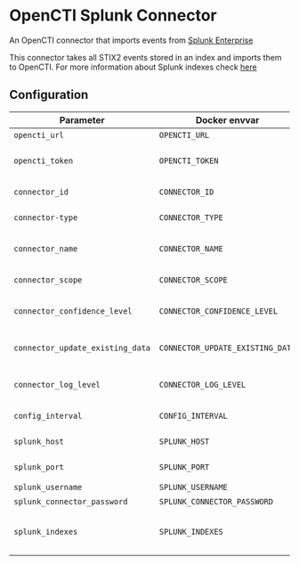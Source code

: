 # OpenCTI Splunk Connector 
An OpenCTI connector that imports events from [Splunk Enterprise](https://www.splunk.com/en_us/software/splunk-enterprise.html)

This connector takes all STIX2 events stored in an index and imports them to OpenCTI. 
For more information about Splunk indexes check [here](https://docs.splunk.com/Documentation/Splunk/8.1.0/Indexer/Setupmultipleindexes)

## Configuration

| Parameter                       | Docker envvar                    | Description                                                                                            |
|---------------------------------|----------------------------------|--------------------------------------------------------------------------------------------------------|
| `opencti_url`                   | `OPENCTI_URL`                    | The URL of the OpenCTI platform.                                                                       |
| `opencti_token`                 | `OPENCTI_TOKEN`                  | The default admin token configured in the OpenCTI platform parameters file.                            |
| `connector_id`                  | `CONNECTOR_ID`                   | A valid arbitrary `UUIDv4` that must be unique for this connector.                                     |
| `connector-type`                | `CONNECTOR_TYPE`                 | Must be `EXTERNAL_IMPORT` (this is the connector type).                                                |
| `connector_name`                | `CONNECTOR_NAME`                 | The name of the Splunk instance, to identify it if you have multiple connectors.                       |
| `connector_scope`               | `CONNECTOR_SCOPE`                | Must be `splunk`, not used in this connector.                                                          | 
| `connector_confidence_level`    | `CONNECTOR_CONFIDENCE_LEVEL`     | The default confidence level for created relationships (a number between 1 and 4).                     |
| `connector_update_existing_data`| `CONNECTOR_UPDATE_EXISTING_DATA` | If an entity already exists, update its attributes with information provided by this connector.        |
| `connector_log_level`           | `CONNECTOR_LOG_LEVEL`            | The log level for this connector, could be debug, info, warn or error (less verbose).                  |
| `config_interval`               | `CONFIG_INTERVAL`                | Check for new event to import every n days.                                                            |
| `splunk_host`                   | `SPLUNK_HOST`                    | Must be `host.docker.internal` if using Splunk Web.                                                    | 
| `splunk_port`                   | `SPLUNK_PORT`                    | Splunk management port, by default is `8089`.                                                          |
| `splunk_username`               | `SPLUNK_USERNAME`                | Username used for Splunk Web login.                                                                    |
| `splunk_connector_password`     | `SPLUNK_CONNECTOR_PASSWORD`      | Password used for Splunk Web login.                                                                    |
| `splunk_indexes`                | `SPLUNK_INDEXES`                 | List of indexes to import. Must be separated by `,` <br> e.g. `SPLUNK_INDEXES=index1,index2,index3`    |

